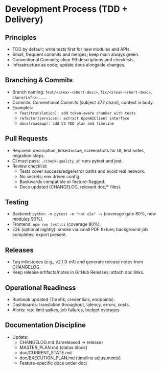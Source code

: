 # Development Process (TDD + Delivery)

## Principles
- TDD by default; write tests first for new modules and APIs.
- Small, frequent commits and merges; keep main always green.
- Conventional Commits; clear PR descriptions and checklists.
- Infrastructure as code; update docs alongside changes.

## Branching & Commits
- Branch naming: `feat/<area>-<short-desc>`, `fix/<area>-<short-desc>`, `chore/infra-...`.
- Commits: Conventional Commits (subject ≤72 chars), context in body.
- Examples:
  - `feat(translation): add token-aware chunker with tests`
  - `refactor(services): extract OpenAIClient interface`
  - `docs(roadmap): add V3 TDD plan and timeline`

## Pull Requests
- Required: description, linked issue, screenshots for UI, test notes, migration steps.
- CI must pass: `./check-quality.sh` runs pytest and jest.
- Review checklist:
  - Tests cover success/edge/error paths and avoid real network.
  - No secrets; env driven config.
  - Backwards compatible or feature-flagged.
  - Docs updated (CHANGELOG, relevant doc/* files).

## Testing
- Backend: `python -m pytest -m "not e2e" -v` (coverage gate 80%, new modules 90%).
- Frontend: `npm run test:ci` (coverage 80%).
- E2E (optional nightly): smoke via small PDF fixture; background job completes; export present.

## Releases
- Tag milestones (e.g., v2.1.0-m1) and generate release notes from CHANGELOG.
- Keep release artifacts/notes in GitHub Releases; attach doc links.

## Operational Readiness
- Runbook updated (Traefik, credentials, endpoints).
- Dashboards: translation throughput, latency, errors, costs.
- Alerts: rate limit spikes, job failures, budget overages.

## Documentation Discipline
- Update:
  - CHANGELOG.md (Unreleased → release)
  - MASTER_PLAN.md (status block)
  - doc/CURRENT_STATE.md
  - doc/EXECUTION_PLAN.md (timeline adjustments)
  - Feature-specific docs under doc/
